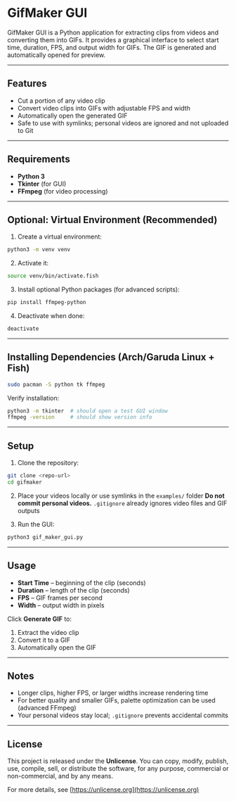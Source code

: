 # GifMaker GUI

GifMaker GUI is a Python application for extracting clips from videos and converting them into GIFs. It provides a graphical interface to select start time, duration, FPS, and output width for GIFs. The GIF is generated and automatically opened for preview.

---

## Features

- Cut a portion of any video clip  
- Convert video clips into GIFs with adjustable FPS and width  
- Automatically open the generated GIF  
- Safe to use with symlinks; personal videos are ignored and not uploaded to Git

---

## Requirements

- **Python 3**  
- **Tkinter** (for GUI)  
- **FFmpeg** (for video processing)

---

## Optional: Virtual Environment (Recommended)

1. Create a virtual environment:

```bash
python3 -m venv venv
````

2. Activate it:

```bash
source venv/bin/activate.fish
```

3. Install optional Python packages (for advanced scripts):

```bash
pip install ffmpeg-python
```

4. Deactivate when done:

```bash
deactivate
```

---

## Installing Dependencies (Arch/Garuda Linux + Fish)

```bash
sudo pacman -S python tk ffmpeg
```

Verify installation:

```bash
python3 -m tkinter  # should open a test GUI window
ffmpeg -version     # should show version info
```

---

## Setup

1. Clone the repository:

```bash
git clone <repo-url>
cd gifmaker
```

2. Place your videos locally or use symlinks in the `examples/` folder
   **Do not commit personal videos.** `.gitignore` already ignores video files and GIF outputs

3. Run the GUI:

```bash
python3 gif_maker_gui.py
```

---

## Usage

* **Start Time** – beginning of the clip (seconds)
* **Duration** – length of the clip (seconds)
* **FPS** – GIF frames per second
* **Width** – output width in pixels

Click **Generate GIF** to:

1. Extract the video clip
2. Convert it to a GIF
3. Automatically open the GIF

---

## Notes

* Longer clips, higher FPS, or larger widths increase rendering time
* For better quality and smaller GIFs, palette optimization can be used (advanced FFmpeg)
* Your personal videos stay local; `.gitignore` prevents accidental commits

---

## License

This project is released under the **Unlicense**. You can copy, modify, publish, use, compile, sell, or distribute the software, for any purpose, commercial or non-commercial, and by any means.

For more details, see [https://unlicense.org](https://unlicense.org)


